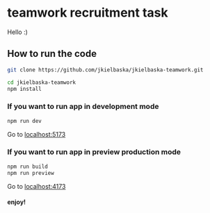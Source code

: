 # teamwork recruitment task

Hello :)

## How to run the code

```bash
git clone https://github.com/jkielbaska/jkielbaska-teamwork.git

cd jkielbaska-teamwork
npm install
```

### If you want to run app in development mode

```bash
npm run dev
```

Go to [localhost:5173](http://localhost:5173/)

### If you want to run app in preview production mode

```bash
npm run build
npm run preview
```

Go to [localhost:4173](http://localhost:4173/)

#### enjoy!
